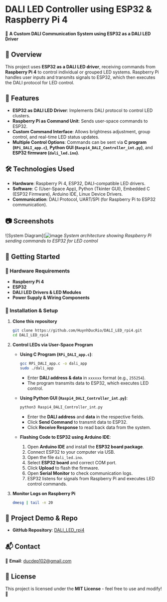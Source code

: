 # DALI LED Controller using ESP32 & Raspberry Pi 4

🚀 **A Custom DALI Communication System using ESP32 as a DALI LED Driver**

## 📌 Overview
This project uses **ESP32 as a DALI LED driver**, receiving commands from **Raspberry Pi 4** to control individual or grouped LED systems. Raspberry Pi handles user inputs and transmits signals to ESP32, which then executes the DALI protocol for LED control.

## 🌟 Features
- **ESP32 as DALI LED Driver**: Implements DALI protocol to control LED clusters.
- **Raspberry Pi as Command Unit**: Sends user-space commands to ESP32.
- **Custom Command Interface**: Allows brightness adjustment, group control, and real-time LED status updates.
- **Multiple Control Options**: Commands can be sent via **C program (`RPi_DALI_app.c`)**, **Python GUI (`Raspi4_DALI_Controller_int.py`)**, and **ESP32 firmware (`dali_led.ino`)**.

## 🛠️ Technologies Used
- **Hardware**: Raspberry Pi 4, ESP32, DALI-compatible LED drivers.
- **Software**: C (User-Space App), Python (Tkinter GUI), Embedded C (ESP32 Firmware), Arduino IDE, Linux Device Drivers.
- **Communication**: DALI Protocol, UART/SPI (for Raspberry Pi to ESP32 communication).

## 📷 Screenshots
![System Diagram](![image](https://github.com/user-attachments/assets/dca17d6d-386c-4a60-9bab-69119b5251b0)
*System architecture showing Raspberry Pi sending commands to ESP32 for LED control*

## 🚀 Getting Started
### 📌 Hardware Requirements
- **Raspberry Pi 4**
- **ESP32**
- **DALI LED Drivers & LED Modules**
- **Power Supply & Wiring Components**

### 🔧 Installation & Setup
1. **Clone this repository**
   ```bash
   git clone https://github.com/HuynhDucRio/DALI_LED_rpi4.git
   cd DALI_LED_rpi4
   ```
2. **Control LEDs via User-Space Program**
   - **Using C Program (`RPi_DALI_app.c`)**:
     ```bash
     gcc RPi_DALI_app.c -o dali_app
     sudo ./dali_app
     ```
     - Enter **DALI address & data** in `xxxxxx` format (e.g., `255254`).
     - The program transmits data to ESP32, which executes LED control.
   
   - **Using Python GUI (`Raspi4_DALI_Controller_int.py`)**:
     ```bash
     python3 Raspi4_DALI_Controller_int.py
     ```
     - Enter the **DALI address** and **data** in the respective fields.
     - Click **Send Command** to transmit data to ESP32.
     - Click **Receive Response** to read back data from the system.
   
   - **Flashing Code to ESP32 using Arduino IDE**:
     1. Open **Arduino IDE** and install the **ESP32 board package**.
     2. Connect ESP32 to your computer via USB.
     3. Open the file `dali_led.ino`.
     4. Select **ESP32 board** and correct COM port.
     5. Click **Upload** to flash the firmware.
     6. Open **Serial Monitor** to check communication logs.
     7. ESP32 listens for signals from Raspberry Pi and executes LED control commands.

3. **Monitor Logs on Raspberry Pi**
   ```bash
   dmesg | tail -n 20
   ```

## 🔗 Project Demo & Repo
- **GitHub Repository**: [DALI_LED_rpi4](https://github.com/HuynhDucRio/DALI_LED_rpi4)

## 📬 Contact
📧 **Email**: ducdep102@gmail.com  

## 📜 License
This project is licensed under the **MIT License** - feel free to use and modify! 🎉
